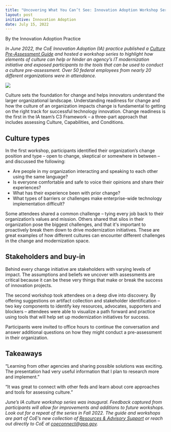 ```yaml
---
title: "Uncovering What You Can’t See: Innovation Adoption Workshop Series Asks, ‘Is Your Culture Ready for Change?’"
layout: post
initiative: Innovation Adoption
date: July 15, 2022
---
```

By the Innovation Adoption Practice 

<em>In June 2022, the CoE Innovation Adoption (IA) practice published a <a href="{{site.baseurl}}/docs/CulturePreAssessmentGuide.pdf" target="_blank">Culture Pre-Assessment Guide</a> and hosted a workshop series to highlight how elements of culture can help or hinder an agency’s IT modernization initiative and exposed participants to the tools that can be used to conduct a culture pre-assessment. Over 50 federal employees from nearly 20 different organizations were in attendance.</em>

<a href="{{site.baseurl}}/images/gsagraphic.jpg" target="_blank" ><img src="{{site.baseurl}}/images/gsagraphic.jpg"></a>

Culture sets the foundation for change and helps innovators understand the larger organizational landscape. Understanding readiness for change and how the culture of an organization impacts change is fundamental to getting on the right track for successful technology innovation. Change readiness is the first in the IA team’s C3 Framework – a three-part approach that includes assessing Culture, Capabilities, and Conditions.

## Culture types

In the first workshop, participants identified their organization’s change position and type – open to change, skeptical or somewhere in between – and discussed the following:
- Are people in my organization interacting and speaking to each other using the same language?
- Is everyone comfortable and safe to voice their opinions and share their experiences?
- What has their experience been with prior change? 
- What types of barriers or challenges make enterprise-wide technology implementation difficult?

Some attendees shared a common challenge – tying every job back to their organization’s values and mission. Others shared that silos in their organization pose the biggest challenges, and that it's important to proactively break them down to drive modernization initiatives. These are great examples of how different cultures can encounter different challenges in the change and modernization space.

## Stakeholders and buy-in

Behind every change initiative are stakeholders with varying levels of impact. The assumptions and beliefs we uncover with assessments are critical because it can be these very things that make or break the success of innovation projects. 

The second workshop took attendees on a deep dive into discovery. By offering suggestions on artifact collection and stakeholder identification – two key components to identify key resources, advocates, supporters and blockers – attendees were able to visualize a path forward and practice using tools that will help set up modernization initiatives for success. 

Participants were invited to office hours to continue the conversation and answer additional questions on how they might conduct a pre-assessment in their organization.  

## Takeaways

“Learning from other agencies and sharing possible solutions was exciting. The presentation had very useful information that I plan to research more and implement.”

“It was great to connect with other feds and learn about core approaches and tools for assessing culture.”

<em>June’s IA culture workshop series was inaugural. Feedback captured from participants will allow for improvements and additions to future workshops. Look out for a repeat of the series in Fall 2022. The guide and workshops are part of CoE’s new collection of <a href="{{site.baseurl}}/2022/05/20/coe-update-4.html" target="_blank">Resources & Advisory Support</a> or reach out directly to CoE at coeconnect@gsa.gov.</em>
